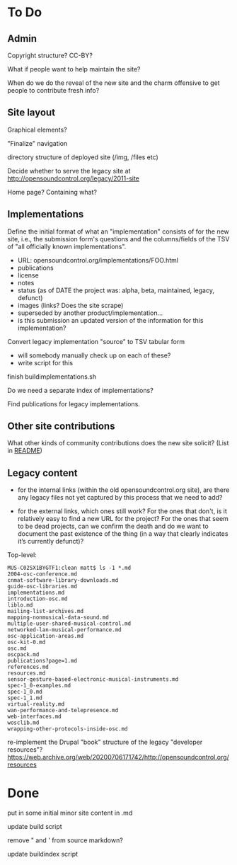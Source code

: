 # To Do

## Admin

Copyright structure?  CC-BY?

What if people want to help maintain the site?

When do we do the reveal of the new site and the charm offensive to
get people to contribute fresh info?


## Site layout

Graphical elements?

"Finalize" navigation

directory structure of deployed site (/img, /files etc)

Decide whether to serve the legacy site at http://opensoundcontrol.org/legacy/2011-site 

Home page?  Containing what?



## Implementations

Define the initial format of what an "implementation" consists of for
the new site, i.e., the submission form's questions and the
columns/fields of the TSV of "all officially known implementations".

- URL: opensoundcontrol.org/implementations/FOO.html
- publications
- license
- notes
- status (as of DATE the project was: alpha, beta, maintained, legacy, defunct)
- images (links? Does the site scrape)
- superseded by another product/implementation...
- is this submission an updated version of the information for this implementation?

Convert legacy implementation "source" to TSV tabular form

- will somebody manually check up on each of these?
- write script for this

finish buildimplementations.sh

Do we need a separate index of implementations?

Find publications for legacy implementations.



## Other site contributions

What other kinds of community contributions does the new site solicit?
(List in [README](README.html))



## Legacy content

 - for the internal links (within the old opensoundcontrol.org site), are there any legacy files not yet captured by this process that we need to add?

 - for the external links, which ones still work?  For the ones that don't, is it relatively easy to find a new URL for the project?  For the ones that seem to be dead projects, can we confirm the death and do we want to document the past existence of the thing (in a way that clearly indicates it’s currently defunct)?


Top-level:

````
MUS-C02SX1BYGTF1:clean matt$ ls -1 *.md
2004-osc-conference.md
cnmat-software-library-downloads.md
guide-osc-libraries.md
implementations.md
introduction-osc.md
liblo.md
mailing-list-archives.md
mapping-nonmusical-data-sound.md
multiple-user-shared-musical-control.md
networked-lan-musical-performance.md
osc-application-areas.md
osc-kit-0.md
osc.md
oscpack.md
publications?page=1.md
references.md
resources.md
sensor-gesture-based-electronic-musical-instruments.md
spec-1_0-examples.md
spec-1_0.md
spec-1_1.md
virtual-reality.md
wan-performance-and-telepresence.md
web-interfaces.md
wosclib.md
wrapping-other-protocols-inside-osc.md
````




re-implement the Drupal "book" structure of the legacy "developer resources"?
    https://web.archive.org/web/20200706171742/http://opensoundcontrol.org/resources
    


# Done

put in some initial minor site content in .md

update build script

remove \" and \' from source markdown?

update buildindex script

